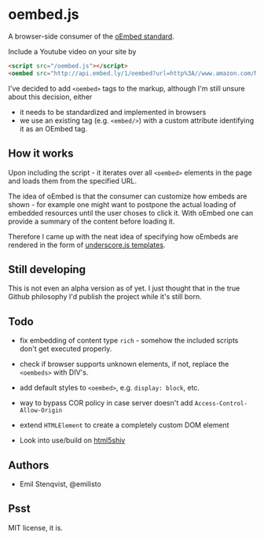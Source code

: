 # oembed.js

A browser-side consumer of the [oEmbed standard](http://www.oembed.com/).

Include a Youtube video on your site by

```html
<script src="/oembed.js"></script>
<oembed src="http://api.embed.ly/1/oembed?url=http%3A//www.amazon.com/Myths-Innovation-Scott-Berkun/dp/0596527055/"></oembed>
```

I've decided to add `<oembed>` tags to the markup, although I'm still
unsure about this decision, either 

  - it needs to be standardized and implemented in browsers
  - we use an existing tag (e.g. `<embed/>`) with a custom attribute
    identifying it as an OEmbed tag.

## How it works

Upon including the script - it iterates over all `<oembed>` elements in the
page and loads them from the specified URL.

The idea of oEmbed is that the consumer can customize how embeds are
shown - for example one might want to postpone the actual loading of
embedded resources until the user choses to click it. With oEmbed one
can provide a summary of the content before loading it.

Therefore I came up with the neat idea of specifying how oEmbeds are
rendered in the form of [underscore.js templates](http://documentcloud.github.com/underscore/#template).


## Still developing
This is not even an alpha version as of yet. I just thought that in the
true Github philosophy I'd publish the project while it's still born.

## Todo
  * fix embedding of content type `rich` - somehow the included scripts
    don't get executed properly.
  * check if browser supports unknown elements, if not, replace the
    `<oembeds>` with DIV's.
  * add default styles to `<oembed>`, e.g. `display: block`, etc.
  * way to bypass COR policy in case server doesn't add `Access-Control-Allow-Origin`

  * extend `HTMLElement` to create a completely custom DOM element
  * Look into use/build on [html5shiv](https://github.com/aFarkas/html5shiv)

## Authors
- Emil Stenqvist, @emilisto

## Psst
MIT license, it is.

